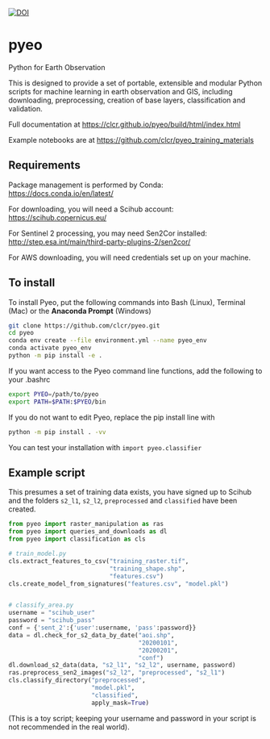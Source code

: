 [![DOI](https://zenodo.org/badge/126246599.svg)](https://zenodo.org/badge/latestdoi/126246599)

# pyeo
Python for Earth Observation

This is designed to provide a set of portable, extensible and modular Python scripts for machine learning in earth observation and GIS,
including downloading, preprocessing, creation of base layers, classification and validation.

Full documentation at https://clcr.github.io/pyeo/build/html/index.html

Example notebooks are at https://github.com/clcr/pyeo_training_materials

## Requirements
Package management is performed by Conda: https://docs.conda.io/en/latest/

For downloading, you will need a Scihub account: https://scihub.copernicus.eu/

For Sentinel 2 processing, you may need Sen2Cor installed: http://step.esa.int/main/third-party-plugins-2/sen2cor/

For AWS downloading, you will need credentials set up on your machine.

## To install
To install Pyeo, put the following commands into Bash (Linux), Terminal (Mac) or the **Anaconda Prompt** (Windows)

```bash
git clone https://github.com/clcr/pyeo.git
cd pyeo
conda env create --file environment.yml --name pyeo_env
conda activate pyeo_env
python -m pip install -e .
```
If you want access to the Pyeo command line functions, add the following to your .bashrc

```bash
export PYEO=/path/to/pyeo
export PATH=$PATH:$PYEO/bin
```

If you do not want to edit Pyeo, replace the pip install line with

```bash
python -m pip install . -vv
```

You can test your installation with
`import pyeo.classifier`

## Example script

This presumes a set of training data exists, you have signed up to Scihub and the folders `s2_l1`, `s2_l2`, `preprocessed` and `classified` have been created.

```python
from pyeo import raster_manipulation as ras
from pyeo import queries_and_downloads as dl
from pyeo import classification as cls

# train_model.py
cls.extract_features_to_csv("training_raster.tif",
                            "training_shape.shp",
                            "features.csv")
cls.create_model_from_signatures("features.csv", "model.pkl")


# classify_area.py
username = "scihub_user"
password = "scihub_pass"
conf = {'sent_2':{'user':username, 'pass':password}}
data = dl.check_for_s2_data_by_date("aoi.shp",
                                    "20200101",
                                    "20200201",
                                    "conf")
dl.download_s2_data(data, "s2_l1", "s2_l2", username, password)
ras.preprocess_sen2_images("s2_l2", "preprocessed", "s2_l1")
cls.classify_directory("preprocessed",
                       "model.pkl",
                       "classified",
                       apply_mask=True)
```
(This is a toy script; keeping your username and password in your script is not recommended in the real world).
